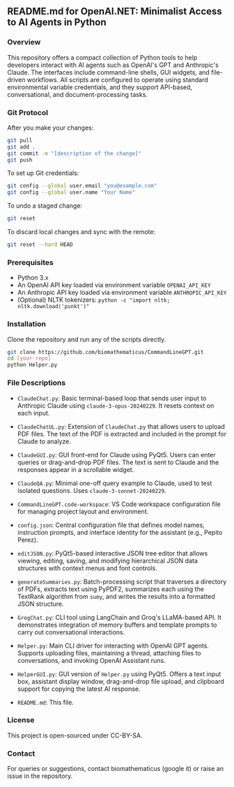 
## README.md for OpenAI.NET: Minimalist Access to AI Agents in Python

### Overview

This repository offers a compact collection of Python tools to help developers interact with AI agents such as OpenAI's GPT and Anthropic's Claude. The interfaces include command-line shells, GUI widgets, and file-driven workflows. All scripts are configured to operate using standard environmental variable credentials, and they support API-based, conversational, and document-processing tasks.

### Git Protocol

After you make your changes:

```bash
git pull
git add .
git commit -m "[description of the change]"
git push
```

To set up Git credentials:

```bash
git config --global user.email "you@example.com"
git config --global user.name "Your Name"
```

To undo a staged change:

```bash
git reset
```

To discard local changes and sync with the remote:

```bash
git reset --hard HEAD
```

### Prerequisites

* Python 3.x
* An OpenAI API key loaded via environment variable `OPENAI_API_KEY`
* An Anthropic API key loaded via environment variable `ANTHROPIC_API_KEY`
* (Optional) NLTK tokenizers: `python -c "import nltk; nltk.download('punkt')"`

### Installation

Clone the repository and run any of the scripts directly.

```bash
git clone https://github.com/biomathematicus/CommandLineGPT.git
cd [your-repo]
python Helper.py
```

### File Descriptions

* `ClaudeChat.py`: Basic terminal-based loop that sends user input to Anthropic Claude using `claude-3-opus-20240229`. It resets context on each input.

* `ClaudeChatUL.py`: Extension of `ClaudeChat.py` that allows users to upload PDF files. The text of the PDF is extracted and included in the prompt for Claude to analyze.

* `ClaudeGUI.py`: GUI front-end for Claude using PyQt5. Users can enter queries or drag-and-drop PDF files. The text is sent to Claude and the responses appear in a scrollable widget.

* `ClaudeQA.py`: Minimal one-off query example to Claude, used to test isolated questions. Uses `claude-3-sonnet-20240229`.

* `CommandLineGPT.code-workspace`: VS Code workspace configuration file for managing project layout and environment.

* `config.json`: Central configuration file that defines model names, instruction prompts, and interface identity for the assistant (e.g., Pepito Perez).

* `editJSON.py`: PyQt5-based interactive JSON tree editor that allows viewing, editing, saving, and modifying hierarchical JSON data structures with context menus and font controls.

* `generateSummaries.py`: Batch-processing script that traverses a directory of PDFs, extracts text using PyPDF2, summarizes each using the TextRank algorithm from `sumy`, and writes the results into a formatted JSON structure.

* `GrogChat.py`: CLI tool using LangChain and Groq's LLaMA-based API. It demonstrates integration of memory buffers and template prompts to carry out conversational interactions.

* `Helper.py`: Main CLI driver for interacting with OpenAI GPT agents. Supports uploading files, maintaining a thread, attaching files to conversations, and invoking OpenAI Assistant runs.

* `HelperGUI.py`: GUI version of `Helper.py` using PyQt5. Offers a text input box, assistant display window, drag-and-drop file upload, and clipboard support for copying the latest AI response.

* `README.md`: This file.

### License

This project is open-sourced under CC-BY-SA.

### Contact

For queries or suggestions, contact biomathematicus (google it) or raise an issue in the repository.
